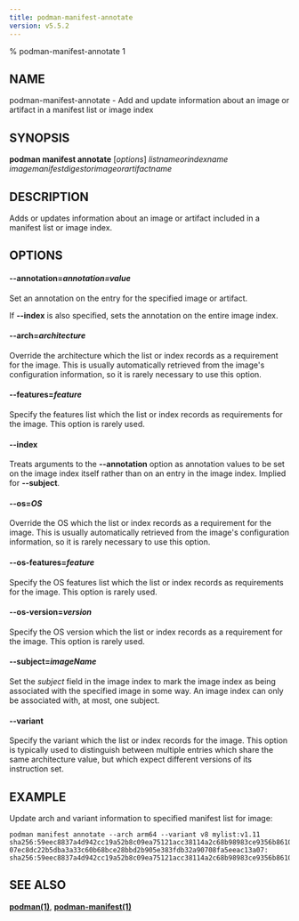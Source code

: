 ```yaml
---
title: podman-manifest-annotate
version: v5.5.2
---
```


% podman-manifest-annotate 1

## NAME
podman\-manifest\-annotate - Add and update information about an image or artifact in a manifest list or image index

## SYNOPSIS
**podman manifest annotate** [*options*] *listnameorindexname* *imagemanifestdigestorimageorartifactname*

## DESCRIPTION

Adds or updates information about an image or artifact included in a manifest list or image index.

## OPTIONS


[//]: # (BEGIN included file options/annotation.manifest.md)
#### **--annotation**=*annotation=value*

Set an annotation on the entry for the specified image or artifact.

[//]: # (END   included file options/annotation.manifest.md)
If **--index** is also specified, sets the annotation on the entire image index.

#### **--arch**=*architecture*

Override the architecture which the list or index records as a requirement for
the image.  This is usually automatically retrieved from the image's
configuration information, so it is rarely necessary to use this option.


[//]: # (BEGIN included file options/features.md)
#### **--features**=*feature*

Specify the features list which the list or index records as requirements for
the image.  This option is rarely used.

[//]: # (END   included file options/features.md)

#### **--index**

Treats arguments to the **--annotation** option as annotation values to be set
on the image index itself rather than on an entry in the image index.  Implied
for **--subject**.

#### **--os**=*OS*

Override the OS which the list or index records as a requirement for the image.
This is usually automatically retrieved from the image's configuration
information, so it is rarely necessary to use this option.

#### **--os-features**=*feature*

Specify the OS features list which the list or index records as requirements
for the image.  This option is rarely used.


[//]: # (BEGIN included file options/os-version.md)
#### **--os-version**=*version*

Specify the OS version which the list or index records as a requirement for the
image.  This option is rarely used.

[//]: # (END   included file options/os-version.md)

#### **--subject**=*imageName*

Set the *subject* field in the image index to mark the image index as being
associated with the specified image in some way.  An image index can only be
associated with, at most, one subject.


[//]: # (BEGIN included file options/variant.manifest.md)
#### **--variant**

Specify the variant which the list or index records for the image.  This option
is typically used to distinguish between multiple entries which share the same
architecture value, but which expect different versions of its instruction set.

[//]: # (END   included file options/variant.manifest.md)

## EXAMPLE

Update arch and variant information to specified manifest list for image:
```
podman manifest annotate --arch arm64 --variant v8 mylist:v1.11 sha256:59eec8837a4d942cc19a52b8c09ea75121acc38114a2c68b98983ce9356b8610
07ec8dc22b5dba3a33c60b68bce28bbd2b905e383fdb32a90708fa5eeac13a07: sha256:59eec8837a4d942cc19a52b8c09ea75121acc38114a2c68b98983ce9356b8610
```

## SEE ALSO
**[podman(1)](podman.1.md)**, **[podman-manifest(1)](podman-manifest.1.md)**
